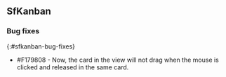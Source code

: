 ## SfKanban  
  
### Bug fixes
{:#sfkanban-bug-fixes}

* \#F179808 - Now, the card in the view will not drag when the mouse is clicked and released in the same card.

